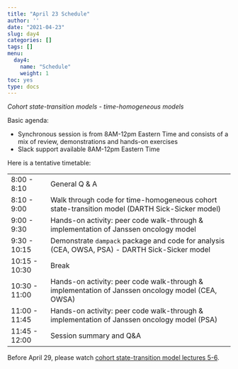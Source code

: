 ```yaml
---
title: "April 23 Schedule"
author: ''
date: "2021-04-23"
slug: day4
categories: []
tags: []
menu:
  day4:
    name: "Schedule"
    weight: 1
toc: yes
type: docs
---
```


*Cohort state-transition models - time-homogeneous models*

Basic agenda:

- Synchronous session is from 8AM-12pm Eastern Time and consists of a mix of review, demonstrations and hands-on exercises
- Slack support available 8AM-12pm Eastern Time

Here is a tentative timetable:

|                            |            |
|--------------------------------------------|:------------------|
| 8:00 - 8:10  | General Q & A 	 |
| 8:10 - 9:00| Walk through code for time-homogeneous cohort state-transition model (DARTH Sick-Sicker model)  | 
| 9:00 - 9:30 | Hands-on activity: peer code walk-through & implementation of Janssen oncology model |
| 9:30 - 10:15| Demonstrate `dampack` package and code for analysis (CEA, OWSA, PSA) - DARTH Sick-Sicker model |
| 10:15 - 10:30 | Break |
| 10:30 - 11:00|  Hands-on activity: peer code walk-through & implementation of Janssen oncology model (CEA, OWSA) | 
| 11:00 - 11:45 | Hands-on activity: peer code walk-through & implementation of Janssen oncology model (PSA) |
| 11:45 - 12:00 | Session summary and Q&A |

Before April 29, please watch [cohort state-transition model lectures 5-6](https://janssen-decision-modeling-workshop.netlify.app/days/day5/videos_markov1/).
